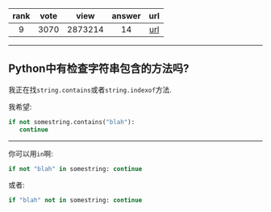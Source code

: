 
| rank | vote | view | answer | url |
|:-:|:-:|:-:|:-:|:-:|
|9|3070|2873214|14| [url](http://stackoverflow.com/questions/3437059/does-python-have-a-string-contains-substring-method) |
***

## Python中有检查字符串包含的方法吗?

我正在找`string.contains`或者`string.indexof`方法.

我希望:

```python
if not somestring.contains("blah"):
   continue
```

***

你可以用`in`啊:

```python
if not "blah" in somestring: continue
```

或者:

```python
if "blah" not in somestring: continue
```